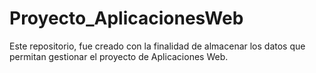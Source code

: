 # Proyecto_AplicacionesWeb
Este repositorio, fue creado con la finalidad de almacenar los datos que permitan gestionar el proyecto de Aplicaciones Web.
